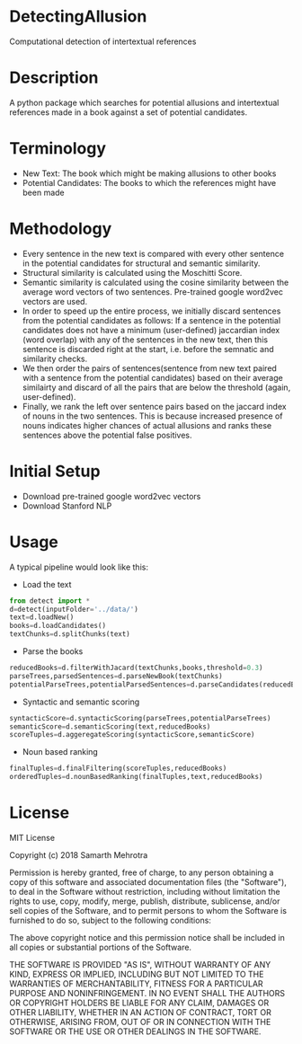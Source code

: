 # DetectingAllusion
Computational detection of intertextual references

# Description
A python package which searches for potential allusions and intertextual references made in a book against a set of potential candidates. 

# Terminology
* New Text: The book which might be making allusions to other books
* Potential Candidates: The books to which the references might have been made

# Methodology
* Every sentence in the new text is compared with every other sentence in the potential candidates for structural and semantic similarity. 
* Structural similarity is calculated using the Moschitti Score. 
* Semantic similarity is calculated using the cosine similarity between the average word vectors of two sentences. Pre-trained google word2vec vectors are used. 
* In order to speed up the entire process, we initially discard sentences from the potential candidates as follows: 
If a sentence in the potential candidates does not have a minimum (user-defined) jaccardian index (word overlap) with any of the sentences in the new text, then this sentence is discarded right at the start, i.e. before the semnatic and similarity checks. 
* We then order the pairs of sentences(sentence from new text paired with a sentence from the potential candidates) based on their average similairty and discard of all the pairs that are below the threshold (again, user-defined). 
* Finally, we rank the left over sentence pairs based on the jaccard index of nouns in the two sentences. This is because increased presence of nouns indicates higher chances of actual allusions and ranks these sentences above the potential false positives. 

# Initial Setup
* Download pre-trained google word2vec vectors 
* Download Stanford NLP 

# Usage

A typical pipeline would look like this:

* Load the text

```python
from detect import *
d=detect(inputFolder='../data/')
text=d.loadNew()
books=d.loadCandidates()
textChunks=d.splitChunks(text)
```
* Parse the books

```python
reducedBooks=d.filterWithJacard(textChunks,books,threshold=0.3)
parseTrees,parsedSentences=d.parseNewBook(textChunks)
potentialParseTrees,potentialParsedSentences=d.parseCandidates(reducedBooks)
```
* Syntactic and semantic scoring

```python
syntacticScore=d.syntacticScoring(parseTrees,potentialParseTrees)
semanticScore=d.semanticScoring(text,reducedBooks)
scoreTuples=d.aggeregateScoring(syntacticScore,semanticScore)
```
* Noun based ranking

```python
finalTuples=d.finalFiltering(scoreTuples,reducedBooks)
orderedTuples=d.nounBasedRanking(finalTuples,text,reducedBooks)
```
# License

MIT License

Copyright (c) 2018 Samarth Mehrotra

Permission is hereby granted, free of charge, to any person obtaining a copy
of this software and associated documentation files (the "Software"), to deal
in the Software without restriction, including without limitation the rights
to use, copy, modify, merge, publish, distribute, sublicense, and/or sell
copies of the Software, and to permit persons to whom the Software is
furnished to do so, subject to the following conditions:

The above copyright notice and this permission notice shall be included in all
copies or substantial portions of the Software.

THE SOFTWARE IS PROVIDED "AS IS", WITHOUT WARRANTY OF ANY KIND, EXPRESS OR
IMPLIED, INCLUDING BUT NOT LIMITED TO THE WARRANTIES OF MERCHANTABILITY,
FITNESS FOR A PARTICULAR PURPOSE AND NONINFRINGEMENT. IN NO EVENT SHALL THE
AUTHORS OR COPYRIGHT HOLDERS BE LIABLE FOR ANY CLAIM, DAMAGES OR OTHER
LIABILITY, WHETHER IN AN ACTION OF CONTRACT, TORT OR OTHERWISE, ARISING FROM,
OUT OF OR IN CONNECTION WITH THE SOFTWARE OR THE USE OR OTHER DEALINGS IN THE
SOFTWARE.

